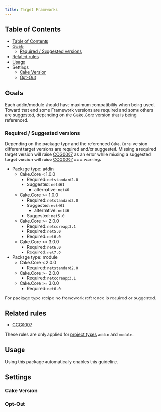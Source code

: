 ```yaml
---
Title: Target Frameworks
---
```


<!-- START doctoc generated TOC please keep comment here to allow auto update -->
<!-- DON'T EDIT THIS SECTION, INSTEAD RE-RUN doctoc TO UPDATE -->
## Table of Contents

- [Table of Contents](#table-of-contents)
- [Goals](#goals)
  - [Required / Suggested versions](#required--suggested-versions)
- [Related rules](#related-rules)
- [Usage](#usage)
- [Settings](#settings)
  - [Cake Version](#cake-version)
  - [Opt-Out](#opt-out)

<!-- END doctoc generated TOC please keep comment here to allow auto update -->

## Goals

Each addin/module should have maximum compatibility when being used. Toward that end some Framework versions are required and some others are
suggested, depending on the Cake.Core version that is being referenced.

### Required / Suggested versions

Depending on the package type and the referenced `Cake.Core`-version different target versions are required and/or suggested.
Missing a required target version will raise [CCG0007](../rules/ccg0007) as an error
while missing a suggested target version will raise [CCG0007](../rules/ccg0007) as a warning.

* Package type: addin
  * Cake.Core < 1.0.0
    * Required: `netstandard2.0`
    * Suggested: `net461`
      * alternative: `net46`
  * Cake.Core >= 1.0.0
    * Required: `netstandard2.0`
    * Suggested: `net461`
      * alternative: `net46`
    * Suggested: `net5.0`
  * Cake.Core >= 2.0.0
    * Required: `netcoreapp3.1`
    * Required: `net5.0`
    * Required: `net6.0`
  * Cake.Core >= 3.0.0
    * Required: `net6.0`
    * Required: `net7.0`
* Package type: module
  * Cake.Core < 2.0.0
    * Required: `netstandard2.0`
  * Cake.Core >= 2.0.0
    * Required: `netcoreapp3.1`
  * Cake.Core >= 3.0.0
    * Required: `net6.0`

For package type recipe no framework reference is required or suggested.

## Related rules

 * [CCG0007](../rules/ccg0007)

These rules are only applied for [project types](../settings#projecttype) `addin` and `module`.

## Usage

Using this package automatically enables this guideline.

## Settings

### Cake Version

<?! Include "../settings/fragments/OverrideCakeVersion.md" /?>

### Opt-Out

<?! Include "../settings/fragments/OmitTargetFramework.md" /?>
